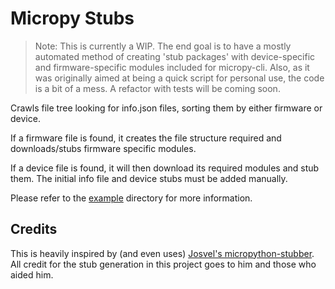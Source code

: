 # Micropy Stubs

>Note: This is currently a WIP. The end goal is to have a mostly automated
method of creating 'stub packages' with device-specific and firmware-specific
modules included for micropy-cli. Also, as it was originally aimed at being a quick script for personal use, the code is a bit of a mess. A refactor with tests will be coming soon.

Crawls file tree looking for info.json files,
sorting them by either firmware or device.

If a firmware file is found, it creates the file structure required and downloads/stubs firmware specific modules.

If a device file is found, it will then download its required modules
and stub them. The initial info file and device stubs must be added manually.

Please refer to the [example](./example) directory for more information.


## Credits

This is heavily inspired by (and even uses) [Josvel's micropython-stubber]([https://link](https://github.com/Josverl/micropython-stubber)). All credit for the stub generation in this project goes to him and those who aided him.